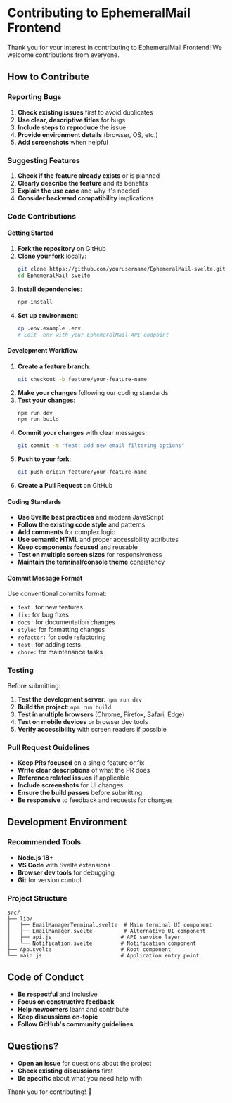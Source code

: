 # Contributing to EphemeralMail Frontend

Thank you for your interest in contributing to EphemeralMail Frontend! We welcome contributions from everyone.

## How to Contribute

### Reporting Bugs

1. **Check existing issues** first to avoid duplicates
2. **Use clear, descriptive titles** for bugs
3. **Include steps to reproduce** the issue
4. **Provide environment details** (browser, OS, etc.)
5. **Add screenshots** when helpful

### Suggesting Features

1. **Check if the feature already exists** or is planned
2. **Clearly describe the feature** and its benefits
3. **Explain the use case** and why it's needed
4. **Consider backward compatibility** implications

### Code Contributions

#### Getting Started

1. **Fork the repository** on GitHub
2. **Clone your fork** locally:
   ```bash
   git clone https://github.com/yourusername/EphemeralMail-svelte.git
   cd EphemeralMail-svelte
   ```
3. **Install dependencies**:
   ```bash
   npm install
   ```
4. **Set up environment**:
   ```bash
   cp .env.example .env
   # Edit .env with your EphemeralMail API endpoint
   ```

#### Development Workflow

1. **Create a feature branch**:
   ```bash
   git checkout -b feature/your-feature-name
   ```
2. **Make your changes** following our coding standards
3. **Test your changes**:
   ```bash
   npm run dev
   npm run build
   ```
4. **Commit your changes** with clear messages:
   ```bash
   git commit -m "feat: add new email filtering options"
   ```
5. **Push to your fork**:
   ```bash
   git push origin feature/your-feature-name
   ```
6. **Create a Pull Request** on GitHub

#### Coding Standards

- **Use Svelte best practices** and modern JavaScript
- **Follow the existing code style** and patterns
- **Add comments** for complex logic
- **Use semantic HTML** and proper accessibility attributes
- **Keep components focused** and reusable
- **Test on multiple screen sizes** for responsiveness
- **Maintain the terminal/console theme** consistency

#### Commit Message Format

Use conventional commits format:
- `feat:` for new features
- `fix:` for bug fixes
- `docs:` for documentation changes
- `style:` for formatting changes
- `refactor:` for code refactoring
- `test:` for adding tests
- `chore:` for maintenance tasks

### Testing

Before submitting:
1. **Test the development server**: `npm run dev`
2. **Build the project**: `npm run build`
3. **Test in multiple browsers** (Chrome, Firefox, Safari, Edge)
4. **Test on mobile devices** or browser dev tools
5. **Verify accessibility** with screen readers if possible

### Pull Request Guidelines

- **Keep PRs focused** on a single feature or fix
- **Write clear descriptions** of what the PR does
- **Reference related issues** if applicable
- **Include screenshots** for UI changes
- **Ensure the build passes** before submitting
- **Be responsive** to feedback and requests for changes

## Development Environment

### Recommended Tools

- **Node.js 18+**
- **VS Code** with Svelte extensions
- **Browser dev tools** for debugging
- **Git** for version control

### Project Structure

```
src/
├── lib/
│   ├── EmailManagerTerminal.svelte  # Main terminal UI component
│   ├── EmailManager.svelte          # Alternative UI component
│   ├── api.js                      # API service layer
│   └── Notification.svelte         # Notification component
├── App.svelte                      # Root component
└── main.js                         # Application entry point
```

## Code of Conduct

- **Be respectful** and inclusive
- **Focus on constructive feedback**
- **Help newcomers** learn and contribute
- **Keep discussions on-topic**
- **Follow GitHub's community guidelines**

## Questions?

- **Open an issue** for questions about the project
- **Check existing discussions** first
- **Be specific** about what you need help with

Thank you for contributing! 🚀
